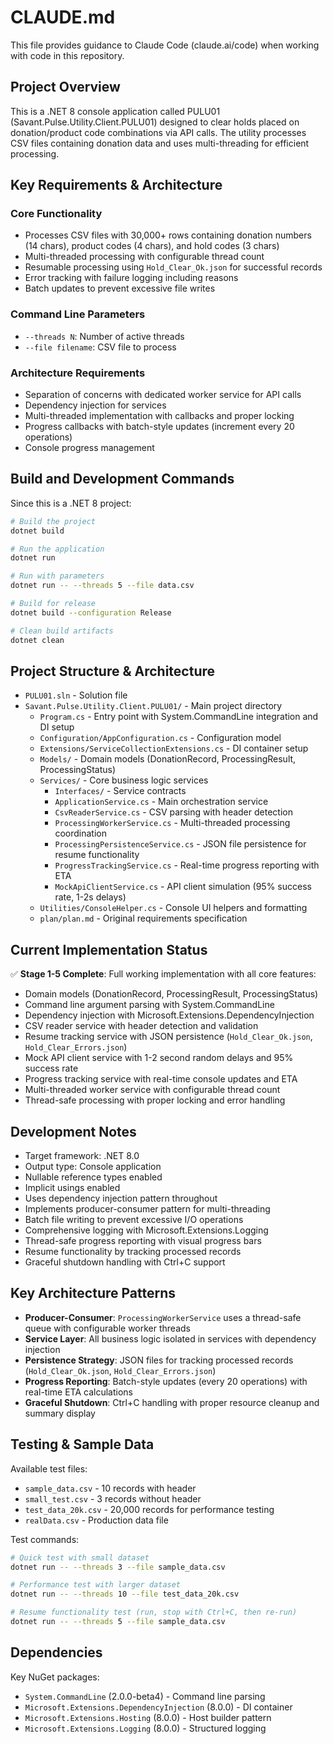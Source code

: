 # CLAUDE.md

This file provides guidance to Claude Code (claude.ai/code) when working with code in this repository.

## Project Overview

This is a .NET 8 console application called PULU01 (Savant.Pulse.Utility.Client.PULU01) designed to clear holds placed on donation/product code combinations via API calls. The utility processes CSV files containing donation data and uses multi-threading for efficient processing.

## Key Requirements & Architecture

### Core Functionality
- Processes CSV files with 30,000+ rows containing donation numbers (14 chars), product codes (4 chars), and hold codes (3 chars)
- Multi-threaded processing with configurable thread count
- Resumable processing using `Hold_Clear_Ok.json` for successful records
- Error tracking with failure logging including reasons
- Batch updates to prevent excessive file writes

### Command Line Parameters
- `--threads N`: Number of active threads
- `--file filename`: CSV file to process

### Architecture Requirements
- Separation of concerns with dedicated worker service for API calls
- Dependency injection for services
- Multi-threaded implementation with callbacks and proper locking
- Progress callbacks with batch-style updates (increment every 20 operations)
- Console progress management

## Build and Development Commands

Since this is a .NET 8 project:

```bash
# Build the project
dotnet build

# Run the application
dotnet run

# Run with parameters
dotnet run -- --threads 5 --file data.csv

# Build for release
dotnet build --configuration Release

# Clean build artifacts
dotnet clean
```

## Project Structure & Architecture

- `PULU01.sln` - Solution file
- `Savant.Pulse.Utility.Client.PULU01/` - Main project directory
  - `Program.cs` - Entry point with System.CommandLine integration and DI setup
  - `Configuration/AppConfiguration.cs` - Configuration model
  - `Extensions/ServiceCollectionExtensions.cs` - DI container setup
  - `Models/` - Domain models (DonationRecord, ProcessingResult, ProcessingStatus)
  - `Services/` - Core business logic services
    - `Interfaces/` - Service contracts
    - `ApplicationService.cs` - Main orchestration service
    - `CsvReaderService.cs` - CSV parsing with header detection
    - `ProcessingWorkerService.cs` - Multi-threaded processing coordination
    - `ProcessingPersistenceService.cs` - JSON file persistence for resume functionality
    - `ProgressTrackingService.cs` - Real-time progress reporting with ETA
    - `MockApiClientService.cs` - API client simulation (95% success rate, 1-2s delays)
  - `Utilities/ConsoleHelper.cs` - Console UI helpers and formatting
  - `plan/plan.md` - Original requirements specification

## Current Implementation Status

✅ **Stage 1-5 Complete**: Full working implementation with all core features:
- Domain models (DonationRecord, ProcessingResult, ProcessingStatus)
- Command line argument parsing with System.CommandLine
- Dependency injection with Microsoft.Extensions.DependencyInjection
- CSV reader service with header detection and validation
- Resume tracking service with JSON persistence (`Hold_Clear_Ok.json`, `Hold_Clear_Errors.json`)
- Mock API client service with 1-2 second random delays and 95% success rate
- Progress tracking service with real-time console updates and ETA
- Multi-threaded worker service with configurable thread count
- Thread-safe processing with proper locking and error handling

## Development Notes

- Target framework: .NET 8.0
- Output type: Console application
- Nullable reference types enabled
- Implicit usings enabled
- Uses dependency injection pattern throughout
- Implements producer-consumer pattern for multi-threading
- Batch file writing to prevent excessive I/O operations
- Comprehensive logging with Microsoft.Extensions.Logging
- Thread-safe progress reporting with visual progress bars
- Resume functionality by tracking processed records
- Graceful shutdown handling with Ctrl+C support

## Key Architecture Patterns

- **Producer-Consumer**: `ProcessingWorkerService` uses a thread-safe queue with configurable worker threads
- **Service Layer**: All business logic isolated in services with dependency injection
- **Persistence Strategy**: JSON files for tracking processed records (`Hold_Clear_Ok.json`, `Hold_Clear_Errors.json`)
- **Progress Reporting**: Batch-style updates (every 20 operations) with real-time ETA calculations
- **Graceful Shutdown**: Ctrl+C handling with proper resource cleanup and summary display

## Testing & Sample Data

Available test files:
- `sample_data.csv` - 10 records with header
- `small_test.csv` - 3 records without header  
- `test_data_20k.csv` - 20,000 records for performance testing
- `realData.csv` - Production data file

Test commands:
```bash
# Quick test with small dataset
dotnet run -- --threads 3 --file sample_data.csv

# Performance test with larger dataset
dotnet run -- --threads 10 --file test_data_20k.csv

# Resume functionality test (run, stop with Ctrl+C, then re-run)
dotnet run -- --threads 5 --file sample_data.csv
```

## Dependencies

Key NuGet packages:
- `System.CommandLine` (2.0.0-beta4) - Command line parsing
- `Microsoft.Extensions.DependencyInjection` (8.0.0) - DI container
- `Microsoft.Extensions.Hosting` (8.0.0) - Host builder pattern
- `Microsoft.Extensions.Logging` (8.0.0) - Structured logging